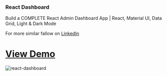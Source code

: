 ### React Dashboard

Build a COMPLETE React Admin Dashboard App | React, Material UI, Data Grid, Light & Dark Mode

For more similar fallow on [LinkedIn](https://www.linkedin.com/in/javorko-cvokic-6b8b49272/)

# [View Demo](https://react-dashboard-yogesh.netlify.app/)
![react-dashboard](https://github.com/JavSFDev/assets/blob/main/project%20image/react-dashboard.png?raw=true)
